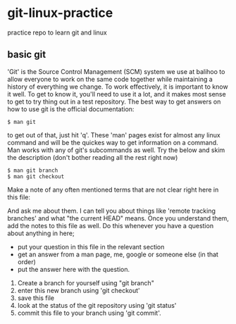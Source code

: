 # git-linux-practice
practice repo to learn git and linux

## basic git
'Git' is the Source Control Management (SCM) system we use at balihoo to allow everyone to work on the same code together while maintaining a history of everything we change.
To work effectively, it is important to know it well. To get to know it, you'll need to use it a lot, and it makes most sense to get to try thing out in a test repository.
The best way to get answers on how to use git is the official documentation:

    $ man git

to get out of that, just hit 'q'. These 'man' pages exist for almost any linux command and will be the quickes way to get information on a command.
Man works with any of git's subcommands as well. Try the below and skim the description (don't bother reading all the rest right now)

    $ man git branch
    $ man git checkout

Make a note of any often mentioned terms that are not clear right here in this file:

And ask me about them. I can tell you about things like 'remote tracking branches' and what "the current HEAD" means. 
Once you understand them, add the notes to this file as well. Do this whenever you have a question about anything in here;
 - put your question in this file in the relevant section
 - get an answer from a man page, me, google or someone else (in that order)
 - put the answer here with the question.

1) Create a branch for yourself using "git branch"
2) enter this new branch using 'git checkout'
3) save this file
4) look at the status of the git repository using 'git status'
4) commit this file to your branch using 'git commit'. 
